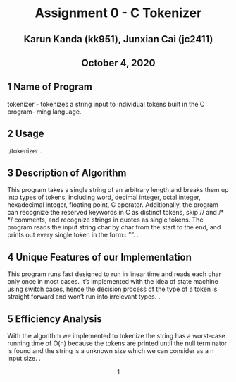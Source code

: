 <h1 align="center"> Assignment 0 - C Tokenizer</h1>

  <h2 align="center"> Karun Kanda (kk951), Junxian Cai (jc2411)</h2>

 <h2 align="center"> October 4, 2020 </h2>

<h2> 1 Name of Program </h2>
 <p>tokenizer - tokenizes a string input to individual tokens built in the C program-
ming language.</p>

<h2>  2 Usage </h2>

 <p>./tokenizer<string input> .</p>

<h2> 3 Description of Algorithm </h2>

 <p>This program takes a single string of an arbitrary length and breaks them up
into types of tokens, including word, decimal integer, octal integer, hexadecimal
integer, floating point, C operator. Additionally, the program can recognize the
reserved keywords in C as distinct tokens, skip // and /* */ comments, and
recognize strings in quotes as single tokens. The program reads the input string
char by char from the start to the end, and prints out every single token in the
form:<token type>: ”<token name>”. .</p>

<h2> 4 Unique Features of our Implementation </h2>

 <p>This program runs fast designed to run in linear time and reads each char only
once in most cases. It’s implemented with the idea of state machine using switch
cases, hence the decision process of the type of a token is straight forward and
won’t run into irrelevant types. .</p>

<h2> 5 Efficiency Analysis </h2>

 <p>With the algorithm we implemented to tokenize the string has a worst-case
running time of O(n) because the tokens are printed until the null terminator
is found and the string is a unknown size which we can consider as a n input
size. .</p>

<p style="text-align: center;">1</p>




